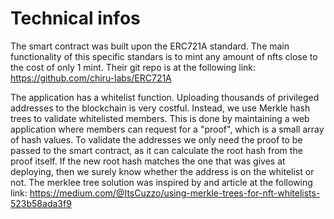 # Technical infos
The smart contract was built upon the ERC721A standard. The main functionality of this specific standars is to mint any amount of nfts close to the cost of only 1 mint.
Their git repo is at the following link: https://github.com/chiru-labs/ERC721A

The application has a whitelist function. Uploading thousands of privileged addresses to the blockchain is very costful. Instead, we use Merkle hash trees to validate whitelisted members. This is done by maintaining a web application where members can request for a "proof", which is a small array of hash values. To validate the addresses we only need the proof to be passed to the smart contract, as it can calculate the root hash from the proof itself. If the new root hash matches the one that was gives at deploying, then we surely know whether the address is on the whitelist or not.
The merklee tree solution was inspired by and article at the following link: https://medium.com/@ItsCuzzo/using-merkle-trees-for-nft-whitelists-523b58ada3f9
